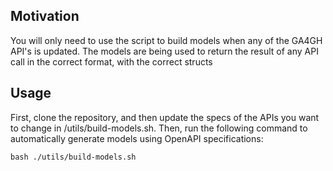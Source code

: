## Motivation
You will only need to use the script to build models when any of the GA4GH API's is updated. The models are being used to return the result of any API call in the correct format, with the correct structs


## Usage

First, clone the repository, and then update the specs of the APIs you want to change in /utils/build-models.sh. Then, run the following command to automatically generate models using OpenAPI specifications: 
```
bash ./utils/build-models.sh
```